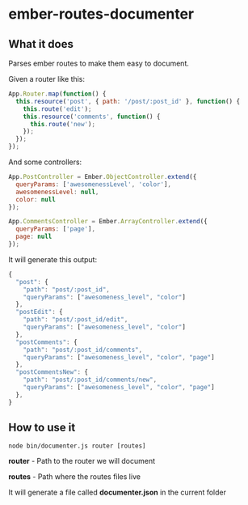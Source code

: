 # ember-routes-documenter

## What it does

Parses ember routes to make them easy to document.

Given a router like this:

```JavaScript
App.Router.map(function() {
  this.resource('post', { path: '/post/:post_id' }, function() {
    this.route('edit');
    this.resource('comments', function() {
      this.route('new');
    });
  });
});
```

And some controllers:

```JavaScript
App.PostController = Ember.ObjectController.extend({
  queryParams: ['awesomenessLevel', 'color'],
  awesomenessLevel: null,
  color: null
});

App.CommentsController = Ember.ArrayController.extend({
  queryParams: ['page'],
  page: null
});
```

It will generate this output:

```JavaScript
{
  "post": {
    "path": "post/:post_id",
    "queryParams": ["awesomeness_level", "color"]
  },
  "postEdit": {
    "path": "post/:post_id/edit",
    "queryParams": ["awesomeness_level", "color"]
  },
  "postComments": {
    "path": "post/:post_id/comments",
    "queryParams": ["awesomeness_level", "color", "page"]
  },
  "postCommentsNew": {
    "path": "post/:post_id/comments/new",
    "queryParams": ["awesomeness_level", "color", "page"]
  },
}
```

## How to use it

```
node bin/documenter.js router [routes]
```

**router** - Path to the router we will document

**routes** - Path where the routes files live

It will generate a file called **documenter.json** in the current folder
